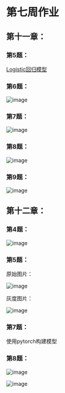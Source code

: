 # 第七周作业
## 第十一章：
### 第5题：
[Logistic回归模型](https://github.com/litterqi/Introduction-to-data-science-and-engineering/blob/%E4%BD%9C%E4%B8%9A/%E4%BD%9C%E4%B8%9A07/Logistic%E5%9B%9E%E5%BD%92%E6%A8%A1%E5%9E%8B.md)

### 第6题：
![image](https://github.com/litterqi/Introduction-to-data-science-and-engineering/assets/123362884/272e89f2-6f1d-4f61-aeca-e46ad69ba55a)

### 第7题：
![image](https://github.com/litterqi/Introduction-to-data-science-and-engineering/assets/123362884/1003dcad-10d2-4996-acf0-23133f228f56)

### 第8题：
![image](https://github.com/litterqi/Introduction-to-data-science-and-engineering/assets/123362884/10b7b16b-c96a-4020-bc27-875fdfb605fc)

### 第9题：
![image](https://github.com/litterqi/Introduction-to-data-science-and-engineering/assets/123362884/ccc9d0da-7bf3-4981-a5c2-afa960f85e65)

## 第十二章：
### 第4题：
![image](https://github.com/litterqi/Introduction-to-data-science-and-engineering/assets/123362884/0a6b713b-6a44-4757-bb0d-63c5cc6e4a26)

### 第5题：
原始图片：

![image](https://github.com/litterqi/Introduction-to-data-science-and-engineering/assets/123362884/24eec911-014f-41c5-8f56-2eb7125a3154)

灰度图片：

![image](https://github.com/litterqi/Introduction-to-data-science-and-engineering/assets/123362884/d3f4134c-4074-4775-812c-b30a6fe12591)

### 第7题：
使用pytorch构建模型
### 第8题：
![image](https://github.com/litterqi/Introduction-to-data-science-and-engineering/assets/123362884/6a38208b-15f1-48c1-8695-0e16512ff1a4)

![image](https://github.com/litterqi/Introduction-to-data-science-and-engineering/assets/123362884/8feb089c-fafd-43d8-b7fb-af31fd4a94b7)
